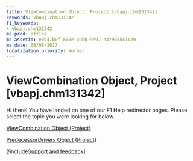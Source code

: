 ```yaml
---
title: ViewCombination Object, Project [vbapj.chm131342]
keywords: vbapj.chm131342
f1_keywords:
- vbapj.chm131342
ms.prod: office
ms.assetid: e0b41b0f-800e-49b0-9e97-a479655c1c70
ms.date: 06/08/2017
localization_priority: Normal
---
```



# ViewCombination Object, Project [vbapj.chm131342]

Hi there! You have landed on one of our F1 Help redirector pages. Please select the topic you were looking for below.

[ViewCombination Object (Project)](https://msdn.microsoft.com/library/34e4559a-5eb4-02be-8ad6-bdd3839d91db%28Office.15%29.aspx)

[PredecessorDrivers Object (Project)](https://msdn.microsoft.com/library/a55a655c-3f43-77db-a861-dba8059e3a21%28Office.15%29.aspx)

[!include[Support and feedback](~/includes/feedback-boilerplate.md)]